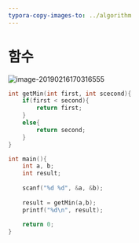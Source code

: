 ```yaml
---
typora-copy-images-to: ../algorithm
---
```


# 함수

![image-20190216170316555](/Users/yunsungsong/Documents/github_peter/algorithm/image-20190216170316555.png)

```c++
int getMin(int first, int scecond){
    if(first < second){
        return first;
    }
    else{
        return second;
    }
}

int main(){
    int a, b;
    int result;
    
    scanf("%d %d", &a, &b);
    
    result = getMin(a,b);
    printf("%d\n", result);
    
    return 0;
}

```

